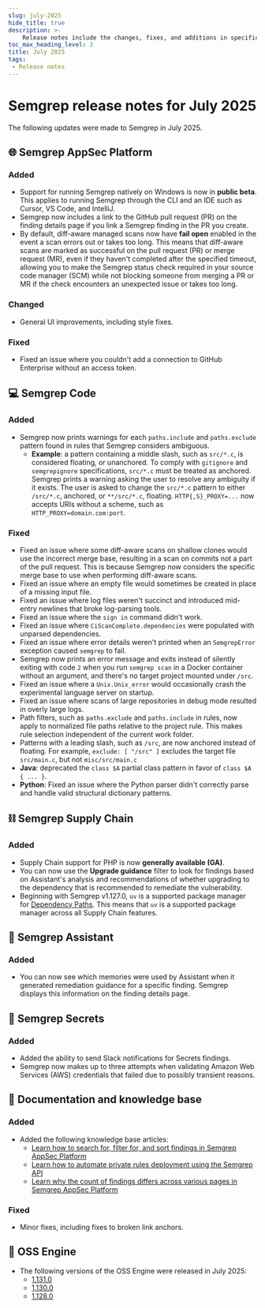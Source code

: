```yaml
---
slug: july-2025
hide_title: true
description: >-
    Release notes include the changes, fixes, and additions in specific versions of Semgrep.
toc_max_heading_level: 3
title: July 2025
tags:
 - Release notes
---
```


<!-- Remember to update index page -->
 
# Semgrep release notes for July 2025

The following updates were made to Semgrep in July 2025.

## 🌐 Semgrep AppSec Platform

### Added

- Support for running Semgrep natively on Windows is now in **public beta**. This applies to running Semgrep through the CLI and an IDE such as Cursor, VS Code, and IntelliJ.
- Semgrep now includes a link to the GitHub pull request (PR) on the finding details page if you link a Semgrep finding in the PR you create.
- By default, diff-aware managed scans now have **fail open** enabled in the event a scan errors out or takes too long. This means that diff-aware scans are marked as successful on the pull request (PR) or merge request (MR), even if they haven't completed after the specified timeout, allowing you to make the Semgrep status check required in your source code manager (SCM) while not blocking someone from merging a PR or MR if the check encounters an unexpected issue or takes too long.

### Changed

- General UI improvements, including style fixes.

### Fixed

- Fixed an issue where you couldn't add a connection to GitHub Enterprise without an access token.

## 💻 Semgrep Code

### Added

- Semgrep now prints warnings for each `paths.include` and `paths.exclude` pattern found in rules that Semgrep considers ambiguous. 
  - **Example**: a pattern containing a middle slash, such as `src/*.c`, is considered floating, or unanchored. To comply with `gitignore` and `semgrepignore` specifications, `src/*.c` must be treated as anchored. Semgrep prints a warning asking the user to resolve any ambiguity if it exists. The user is asked to change the `src/*.c` pattern to either `/src/*.c`, anchored, or `**/src/*.c`, floating. 
`HTTP{,S}_PROXY=...` now accepts URIs without a scheme, such as `HTTP_PROXY=domain.com:port`.

### Fixed

- Fixed an issue where some diff-aware scans on shallow clones would use the incorrect merge base, resulting in a scan on commits not a part of the pull request. This is because Semgrep now considers the specific merge base to use when performing diff-aware scans. 
- Fixed an issue where an empty file would sometimes be created in place of a missing input file.
- Fixed an issue where log files weren't succinct and introduced mid-entry newlines that broke log-parsing tools.
- Fixed an issue where the `sign in` command didn't work.
- Fixed an issue where `CiScanComplete.dependencies` were populated with unparsed dependencies.
- Fixed an issue where error details weren't printed when an `SemgrepError` exception caused `semgrep` to fail.
- Semgrep now prints an error message and exits instead of silently exiting with code `2` when you run `semgrep scan` in a Docker container without an argument, and there's no target project mounted under `/src`.
- Fixed an issue where a `Unix.Unix_error` would occasionally crash the experimental language server on startup.
- Fixed an issue where scans of large repositories in debug mode resulted in overly large logs.
- Path filters, such as `paths.exclude` and `paths.include` in rules, now apply to normalized file paths relative to the project rule. This makes rule selection independent of the current work folder.
- Patterns with a leading slash, such as `/src`, are now anchored instead
of floating. For example, `exclude: [ "/src" ]` excludes the target
file `src/main.c`, but not `misc/src/main.c`
- **Java**: deprecated the `class $A` partial class pattern in favor of `class $A { ... }`.
- **Python**: Fixed an issue where the Python parser didn't correctly parse and handle valid structural dictionary patterns.

## ⛓️ Semgrep Supply Chain

### Added

- Supply Chain support for PHP is now **generally available (GA)**.
- You can now use the **Upgrade guidance** filter to look for findings based on Assistant's analysis and recommendations of whether upgrading to the dependency that is recommended to remediate the vulnerability.
- Beginning with Semgrep v1.127.0, `uv` is a supported package manager for [Dependency Paths](/semgrep-supply-chain/dependency-search#view-the-dependency-path). This means that `uv` is a supported package manager across all Supply Chain features.

## 🤖 Semgrep Assistant

### Added

- You can now see which memories were used by Assistant when it generated remediation guidance for a specific finding. Semgrep displays this information on the finding details page.

## 🔐 Semgrep Secrets

### Added

- Added the ability to send Slack notifications for Secrets findings.
- Semgrep now makes up to three attempts when validating Amazon Web Services (AWS) credentials that failed due to possibly transient reasons.

## 📝 Documentation and knowledge base

### Added

- Added the following knowledge base articles:
  - [Learn how to search for, filter for, and sort findings in Semgrep AppSec Platform](/docs/kb/semgrep-appsec-platform/search-filter-sort-findings)
  - [Learn how to automate private rules deployment using the Semgrep API](docs/kb/semgrep-appsec-platform/automate-rules-deployment)
  - [Learn why the count of findings differs across various pages in Semgrep AppSec Platform](/kb/semgrep-appsec-platform/findings-count-differ-platform)

### Fixed

- Minor fixes, including fixes to broken link anchors.

## 🔧 OSS Engine

* The following versions of the OSS Engine were released in July 2025:
  * [<i class="fas fa-external-link fa-xs"></i>1.131.0](https://github.com/semgrep/semgrep/releases/tag/v1.131.0)
  * [<i class="fas fa-external-link fa-xs"></i>1.130.0](https://github.com/semgrep/semgrep/releases/tag/v1.130.0)
  * [<i class="fas fa-external-link fa-xs"></i>1.128.0](https://github.com/semgrep/semgrep/releases/tag/v1.128.0)

